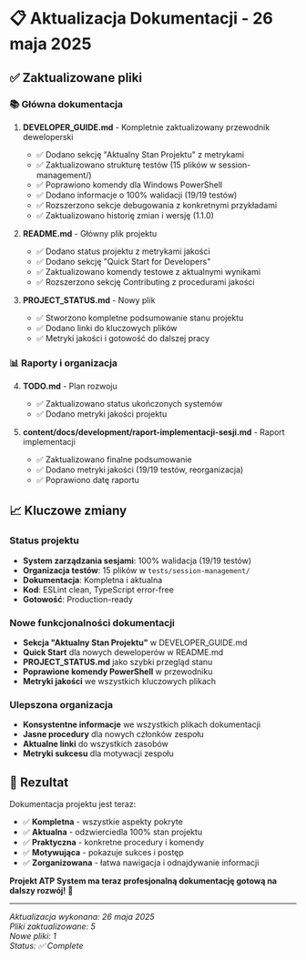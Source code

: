 # 📋 Aktualizacja Dokumentacji - 26 maja 2025

## ✅ Zaktualizowane pliki

### 📚 Główna dokumentacja
1. **DEVELOPER_GUIDE.md** - Kompletnie zaktualizowany przewodnik deweloperski
   - ✅ Dodano sekcję "Aktualny Stan Projektu" z metrykami
   - ✅ Zaktualizowano strukturę testów (15 plików w session-management/)
   - ✅ Poprawiono komendy dla Windows PowerShell
   - ✅ Dodano informacje o 100% walidacji (19/19 testów)
   - ✅ Rozszerzono sekcje debugowania z konkretnymi przykładami
   - ✅ Zaktualizowano historię zmian i wersję (1.1.0)

2. **README.md** - Główny plik projektu
   - ✅ Dodano status projektu z metrykami jakości
   - ✅ Dodano sekcję "Quick Start for Developers"
   - ✅ Zaktualizowano komendy testowe z aktualnymi wynikami
   - ✅ Rozszerzono sekcję Contributing z procedurami jakości

3. **PROJECT_STATUS.md** - Nowy plik
   - ✅ Stworzono kompletne podsumowanie stanu projektu
   - ✅ Dodano linki do kluczowych plików
   - ✅ Metryki jakości i gotowość do dalszej pracy

### 📊 Raporty i organizacja
4. **TODO.md** - Plan rozwoju
   - ✅ Zaktualizowano status ukończonych systemów
   - ✅ Dodano metryki jakości projektu

5. **content/docs/development/raport-implementacji-sesji.md** - Raport implementacji
   - ✅ Zaktualizowano finalne podsumowanie
   - ✅ Dodano metryki jakości (19/19 testów, reorganizacja)
   - ✅ Poprawiono datę raportu

## 📈 Kluczowe zmiany

### Status projektu
- **System zarządzania sesjami**: 100% walidacja (19/19 testów)
- **Organizacja testów**: 15 plików w `tests/session-management/`
- **Dokumentacja**: Kompletna i aktualna
- **Kod**: ESLint clean, TypeScript error-free
- **Gotowość**: Production-ready

### Nowe funkcjonalności dokumentacji
- **Sekcja "Aktualny Stan Projektu"** w DEVELOPER_GUIDE.md
- **Quick Start** dla nowych deweloperów w README.md
- **PROJECT_STATUS.md** jako szybki przegląd stanu
- **Poprawione komendy PowerShell** w przewodniku
- **Metryki jakości** we wszystkich kluczowych plikach

### Ulepszona organizacja
- **Konsystentne informacje** we wszystkich plikach dokumentacji
- **Jasne procedury** dla nowych członków zespołu
- **Aktualne linki** do wszystkich zasobów
- **Metryki sukcesu** dla motywacji zespołu

## 🎯 Rezultat

Dokumentacja projektu jest teraz:
- ✅ **Kompletna** - wszystkie aspekty pokryte
- ✅ **Aktualna** - odzwierciedla 100% stan projektu
- ✅ **Praktyczna** - konkretne procedury i komendy
- ✅ **Motywująca** - pokazuje sukces i postęp
- ✅ **Zorganizowana** - łatwa nawigacja i odnajdywanie informacji

**Projekt ATP System ma teraz profesjonalną dokumentację gotową na dalszy rozwój! 🚀**

---

*Aktualizacja wykonana: 26 maja 2025*  
*Pliki zaktualizowane: 5*  
*Nowe pliki: 1*  
*Status: ✅ Complete*
